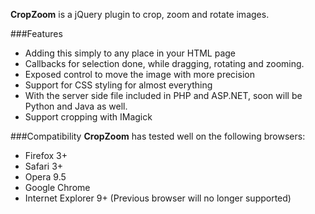 **CropZoom** is a jQuery plugin to crop, zoom and rotate images.

###Features
* Adding this simply to any place in your HTML page
* Callbacks for selection done, while dragging, rotating and zooming.
* Exposed control to move the image with more precision
* Support for CSS styling for almost everything
* With the server side file included in PHP and ASP.NET, soon will be Python and Java as well.
* Support cropping with IMagick

###Compatibility
**CropZoom** has tested well on the following browsers:

* Firefox 3+
* Safari 3+
* Opera 9.5
* Google Chrome
* Internet Explorer 9+ (Previous browser will no longer supported)